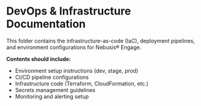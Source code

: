 # DevOps & Infrastructure Documentation

This folder contains the infrastructure-as-code (IaC), deployment pipelines, and environment configurations for Nebusis® Engage.

**Contents should include:**
- Environment setup instructions (dev, stage, prod)
- CI/CD pipeline configurations
- Infrastructure code (Terraform, CloudFormation, etc.)
- Secrets management guidelines
- Monitoring and alerting setup

